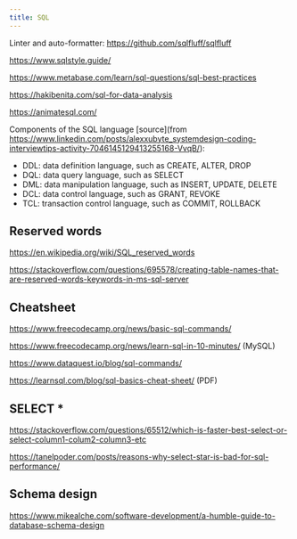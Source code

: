 ```yaml
---
title: SQL
---
```


Linter and auto-formatter: https://github.com/sqlfluff/sqlfluff

https://www.sqlstyle.guide/

https://www.metabase.com/learn/sql-questions/sql-best-practices

https://hakibenita.com/sql-for-data-analysis

https://animatesql.com/

Components of the SQL language [source](from https://www.linkedin.com/posts/alexxubyte_systemdesign-coding-interviewtips-activity-7046145129413255168-VvqB/):

- DDL: data definition language, such as CREATE, ALTER, DROP
- DQL: data query language, such as SELECT
- DML: data manipulation language, such as INSERT, UPDATE, DELETE
- DCL: data control language, such as GRANT, REVOKE
- TCL: transaction control language, such as COMMIT, ROLLBACK

## Reserved words

https://en.wikipedia.org/wiki/SQL_reserved_words

https://stackoverflow.com/questions/695578/creating-table-names-that-are-reserved-words-keywords-in-ms-sql-server

## Cheatsheet

https://www.freecodecamp.org/news/basic-sql-commands/

https://www.freecodecamp.org/news/learn-sql-in-10-minutes/ (MySQL)

https://www.dataquest.io/blog/sql-commands/

https://learnsql.com/blog/sql-basics-cheat-sheet/ (PDF)

## SELECT \*

https://stackoverflow.com/questions/65512/which-is-faster-best-select-or-select-column1-colum2-column3-etc

https://tanelpoder.com/posts/reasons-why-select-star-is-bad-for-sql-performance/

## Schema design

https://www.mikealche.com/software-development/a-humble-guide-to-database-schema-design

